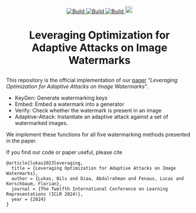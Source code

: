<p align="center">
<a href="https://www.python.org/downloads/">
        <img alt="Build" src="https://img.shields.io/badge/3.10-Python-green">
</a>
<a href="https://pytorch.org">
        <img alt="Build" src="https://img.shields.io/badge/2.0-PyTorch-green">
</a>
<a href="https://huggingface.co/stabilityai/stable-diffusion-2">
        <img alt="Build" src="https://img.shields.io/badge/StabilityAI-Stable_Diffusion v2-green">
</a>
<a href="https://huggingface.co/">
        <img height=20px alt="Build" src="https://huggingface.co/datasets/huggingface/badges/raw/main/powered-by-huggingface-light.svg">
</a>
<br>

</p>

<h1 align="center">
    <p>Leveraging Optimization for Adaptive Attacks on Image Watermarks</p>
</h1>

This repository is the official implementation of our <a href="https://arxiv.org/abs/2309.16952">paper</a> 
*"Leveraging Optimization for Adaptive Attacks on Image Watermarks"*.

* KeyGen: Generate watermarking keys 
* Embed: Embed a watermark into a generator
* Verify: Check whether the watermark is present in an image
* Adaptive-Attack: Instantiate an adaptive attack against a set of watermarked images.

We implement these functions for all five watermarking methods presented in the paper. 


If you find our code or paper useful, please cite
```
@article{lukas2023leveraging,
  title = {Leveraging Optimization for Adaptive Attacks on Image Watermarks},
  author = {Lukas, Nils and Diaa, Abdulrahman and Fenaux, Lucas and Kerschbaum, Florian},
  journal = {The Twelfth International Conference on Learning Representations (ICLR 2024)},
  year = {2024}
}
```
